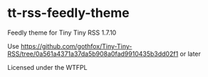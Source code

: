 tt-rss-feedly-theme
===================

Feedly theme for Tiny Tiny RSS 1.7.10

Use https://github.com/gothfox/Tiny-Tiny-RSS/tree/0a561a4371a37da5b908a0fad9910435b3dd02f1 or later

Licensed under the WTFPL
